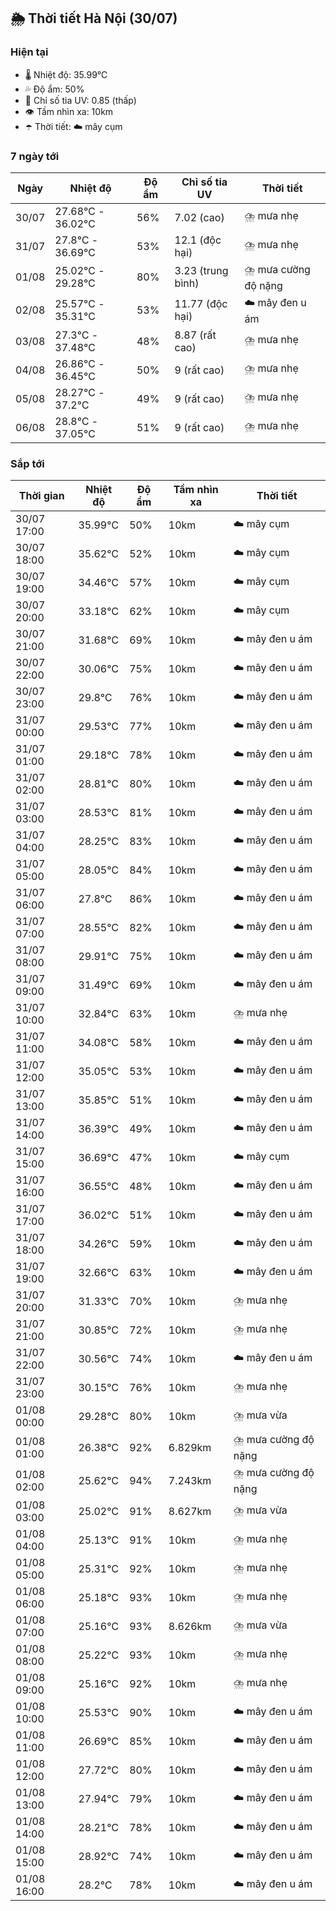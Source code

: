 ## 🌦️ Thời tiết Hà Nội (30/07)

### Hiện tại

- 🌡️ Nhiệt độ: 35.99℃
- 💦 Độ ẩm: 50%
- 🌟 Chỉ số tia UV: 0.85 (thấp)
- 👁️ Tầm nhìn xa: 10km
- ☂️ Thời tiết: ☁️ mây cụm

### 7 ngày tới

| Ngày | Nhiệt độ | Độ ẩm | Chỉ số tia UV | Thời tiết |
| --- | --- | --- | --- | --- |
| 30/07 | 27.68℃ - 36.02℃ | 56% | 7.02 (cao) | ⛈️ mưa nhẹ |
| 31/07 | 27.8℃ - 36.69℃ | 53% | 12.1 (độc hại) | ⛈️ mưa nhẹ |
| 01/08 | 25.02℃ - 29.28℃ | 80% | 3.23 (trung bình) | ⛈️ mưa cường độ nặng |
| 02/08 | 25.57℃ - 35.31℃ | 53% | 11.77 (độc hại) | ☁️ mây đen u ám |
| 03/08 | 27.3℃ - 37.48℃ | 48% | 8.87 (rất cao) | ⛈️ mưa nhẹ |
| 04/08 | 26.86℃ - 36.45℃ | 50% | 9 (rất cao) | ⛈️ mưa nhẹ |
| 05/08 | 28.27℃ - 37.2℃ | 49% | 9 (rất cao) | ⛈️ mưa nhẹ |
| 06/08 | 28.8℃ - 37.05℃ | 51% | 9 (rất cao) | ⛈️ mưa nhẹ |

### Sắp tới

| Thời gian | Nhiệt độ | Độ ẩm | Tầm nhìn xa | Thời tiết |
| --- | --- | --- | --- | --- |
| 30/07 17:00 | 35.99℃ | 50% | 10km | ☁️ mây cụm |
| 30/07 18:00 | 35.62℃ | 52% | 10km | ☁️ mây cụm |
| 30/07 19:00 | 34.46℃ | 57% | 10km | ☁️ mây cụm |
| 30/07 20:00 | 33.18℃ | 62% | 10km | ☁️ mây cụm |
| 30/07 21:00 | 31.68℃ | 69% | 10km | ☁️ mây đen u ám |
| 30/07 22:00 | 30.06℃ | 75% | 10km | ☁️ mây đen u ám |
| 30/07 23:00 | 29.8℃ | 76% | 10km | ☁️ mây đen u ám |
| 31/07 00:00 | 29.53℃ | 77% | 10km | ☁️ mây đen u ám |
| 31/07 01:00 | 29.18℃ | 78% | 10km | ☁️ mây đen u ám |
| 31/07 02:00 | 28.81℃ | 80% | 10km | ☁️ mây đen u ám |
| 31/07 03:00 | 28.53℃ | 81% | 10km | ☁️ mây đen u ám |
| 31/07 04:00 | 28.25℃ | 83% | 10km | ☁️ mây đen u ám |
| 31/07 05:00 | 28.05℃ | 84% | 10km | ☁️ mây đen u ám |
| 31/07 06:00 | 27.8℃ | 86% | 10km | ☁️ mây đen u ám |
| 31/07 07:00 | 28.55℃ | 82% | 10km | ☁️ mây đen u ám |
| 31/07 08:00 | 29.91℃ | 75% | 10km | ☁️ mây đen u ám |
| 31/07 09:00 | 31.49℃ | 69% | 10km | ☁️ mây đen u ám |
| 31/07 10:00 | 32.84℃ | 63% | 10km | ⛈️ mưa nhẹ |
| 31/07 11:00 | 34.08℃ | 58% | 10km | ☁️ mây đen u ám |
| 31/07 12:00 | 35.05℃ | 53% | 10km | ☁️ mây đen u ám |
| 31/07 13:00 | 35.85℃ | 51% | 10km | ☁️ mây đen u ám |
| 31/07 14:00 | 36.39℃ | 49% | 10km | ☁️ mây đen u ám |
| 31/07 15:00 | 36.69℃ | 47% | 10km | ☁️ mây cụm |
| 31/07 16:00 | 36.55℃ | 48% | 10km | ☁️ mây đen u ám |
| 31/07 17:00 | 36.02℃ | 51% | 10km | ☁️ mây đen u ám |
| 31/07 18:00 | 34.26℃ | 59% | 10km | ☁️ mây đen u ám |
| 31/07 19:00 | 32.66℃ | 63% | 10km | ☁️ mây đen u ám |
| 31/07 20:00 | 31.33℃ | 70% | 10km | ⛈️ mưa nhẹ |
| 31/07 21:00 | 30.85℃ | 72% | 10km | ⛈️ mưa nhẹ |
| 31/07 22:00 | 30.56℃ | 74% | 10km | ☁️ mây đen u ám |
| 31/07 23:00 | 30.15℃ | 76% | 10km | ⛈️ mưa nhẹ |
| 01/08 00:00 | 29.28℃ | 80% | 10km | ⛈️ mưa vừa |
| 01/08 01:00 | 26.38℃ | 92% | 6.829km | ⛈️ mưa cường độ nặng |
| 01/08 02:00 | 25.62℃ | 94% | 7.243km | ⛈️ mưa cường độ nặng |
| 01/08 03:00 | 25.02℃ | 91% | 8.627km | ⛈️ mưa vừa |
| 01/08 04:00 | 25.13℃ | 91% | 10km | ⛈️ mưa nhẹ |
| 01/08 05:00 | 25.31℃ | 92% | 10km | ⛈️ mưa nhẹ |
| 01/08 06:00 | 25.18℃ | 93% | 10km | ⛈️ mưa nhẹ |
| 01/08 07:00 | 25.16℃ | 93% | 8.626km | ⛈️ mưa vừa |
| 01/08 08:00 | 25.22℃ | 93% | 10km | ⛈️ mưa nhẹ |
| 01/08 09:00 | 25.16℃ | 92% | 10km | ⛈️ mưa nhẹ |
| 01/08 10:00 | 25.53℃ | 90% | 10km | ☁️ mây đen u ám |
| 01/08 11:00 | 26.69℃ | 85% | 10km | ☁️ mây đen u ám |
| 01/08 12:00 | 27.72℃ | 80% | 10km | ☁️ mây đen u ám |
| 01/08 13:00 | 27.94℃ | 79% | 10km | ☁️ mây đen u ám |
| 01/08 14:00 | 28.21℃ | 78% | 10km | ☁️ mây đen u ám |
| 01/08 15:00 | 28.92℃ | 74% | 10km | ☁️ mây đen u ám |
| 01/08 16:00 | 28.2℃ | 78% | 10km | ☁️ mây đen u ám |
